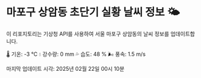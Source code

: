 
# 마포구 상암동 초단기 실황 날씨 정보 🌤️

이 리포지토리는 기상청 API를 사용하여 서울 마포구 상암동의 날씨 정보를 업데이트합니다. 

🌡️ 기온: -3 ℃
💧 강수량: 0 mm
💦 습도: 48 %
🌬️ 풍속: 1.5 m/s

마지막 업데이트 시각: 2025년 02월 22일 00시 10분    
